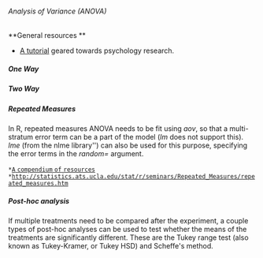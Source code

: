 ###### Analysis of Variance (ANOVA)

 **General resources \*\*

<!-- -->

-   [ A
    tutorial](http://www.psych.upenn.edu/~baron/rpsych/rpsych.html#htoc50)
    geared towards psychology research.

##### One Way

##### Two Way

##### Repeated Measures

In R, repeated measures ANOVA needs to be fit using *aov*, so that a
multi-stratum error term can be a part of the model (*lm* does not
support this). *lme* (from the nlme library'') can also be used for this
purpose, specifying the error terms in the *random=* argument.

` * `[`A` `compendium` `of`
`resources`](http://www.r-statistics.com/2010/04/repeated-measures-anova-with-r-tutorials/)\
` * `[`http://statistics.ats.ucla.edu/stat/r/seminars/Repeated_Measures/repeated_measures.htm`](http://statistics.ats.ucla.edu/stat/r/seminars/Repeated_Measures/repeated_measures.htm)

##### Post-hoc analysis

If multiple treatments need to be compared after the experiment, a
couple types of post-hoc analyses can be used to test whether the means
of the treatments are significantly different. These are the Tukey range
test (also known as Tukey-Kramer, or Tukey HSD) and Scheffe's method.

